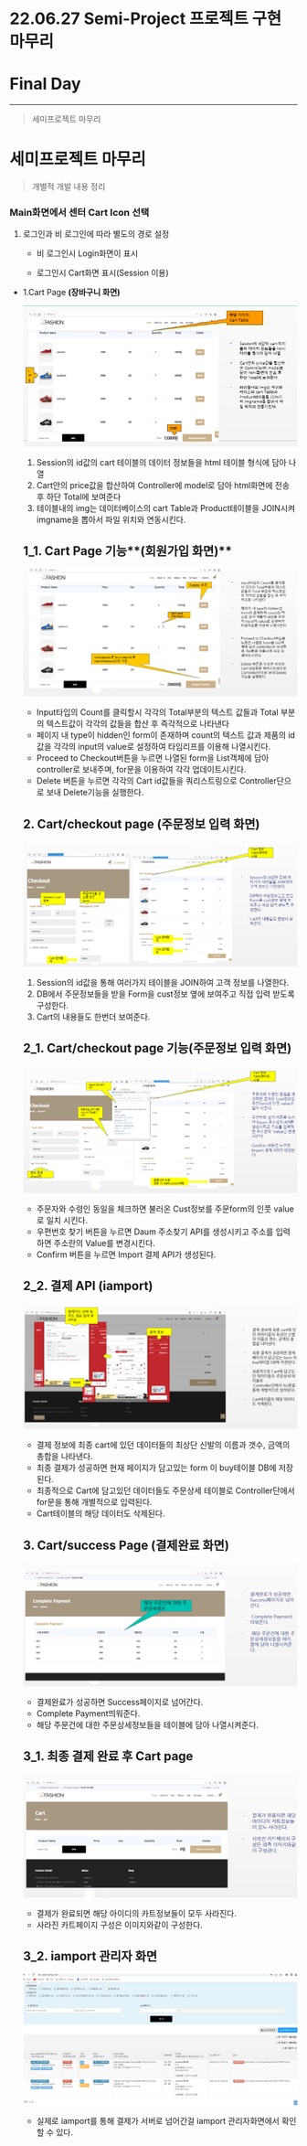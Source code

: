 # 22.06.27 Semi-Project 프로젝트 구현 마무리

# Final **Day**

---

> 세미프로젝트 마무리
> 

# **세미프로젝트 마무리**

> 개별적 개발 내용 정리
> 

### Main화면에서 센터 Cart Icon 선택

1. 로그인과 비 로그인에 따라 별도의 경로 설정
    - 비 로그인시 Login화면이 표시
    
    - 로그인시 Cart화면 표시(Session 이용)

- 1.Cart Page **(장바구니 화면)**

  ![img](Images/clip_image008.png)

  1. Session의 id값의 cart 테이블의 데이터 정보들을 html 테이블 형식에 담아 나열
  2. Cart안의 price값을 합산하여 Controller에 model로 담아 html화면에 전송 후 하단 Total에 보여준다
  3. 테이블내의 img는 데이터베이스의 cart Table과 Product테이블을 JOIN시켜 imgname을 뽑아서 파일 위치와 연동시킨다.

  ## 1_1. Cart Page 기능**(회원가입 화면)**

  ![img](Images/clip_image009.png)

  - Input타입의 Count를 클릭할시 각각의 Total부분의 텍스트 값들과 Total 부분의 텍스트값이 각각의 값들을 합산 후 즉각적으로 나타낸다
  - 페이지 내 type이 hidden인 form이 존재하며 count의 텍스트 값과 제품의 id값을 각각의 input의 value로 설정하여 타임리프를 이용해 나열시킨다.
  - Proceed to Checkout버튼을 누르면 나열된 form을 List객체에 담아 controller로 보내주며, for문을 이용하여 각각 업데이트시킨다.
  - Delete 버튼을 누르면 각각의 Cart id값들을 쿼리스트링으로 Controller단으로 보내 Delete기능을 실행한다.

  ## 2. Cart/checkout page (주문정보 입력 화면)

  ![img](Images/clip_image0010.png)

  1. Session의 id값을 통해 여러가지 테이블을 JOIN하여 고객 정보를 나열한다.
  2. DB에서 주문정보들을 받을 Form을 cust정보 옆에 보여주고 직접 입력 받도록 구성한다.
  3. Cart의 내용들도 한번더 보여준다.

  ## 2_1. Cart/checkout page 기능(주문정보 입력 화면)

  ![img](Images/clip_image0011.png)

  - 주문자와 수령인 동일을 체크하면 불러온 Cust정보를 주문form의 인풋 value로 일치 시킨다.
  - 우편번호 찾기 버튼을 누르면 Daum 주소찾기 API를 생성시키고 주소를 입력하면 주소란의  Value를 변경시킨다.
  - Confirm 버튼을 누르면 Import 결제 API가 생성된다.

  ## 2_2. 결제 API (iamport)

  ![img](Images/clip_image0012.png)

  - 결제 정보에 최종 cart에 있던 데이터들의 최상단 신발의 이름과 갯수, 금액의 총합을 나타낸다.
  - 최종 결제가 성공하면 현재 페이지가 담고있는 form 이 buy테이블 DB에 저장된다.
  - 최종적으로 Cart에 담고있던 데이터들도 주문상세 테이블로
    Controller단에서 for문을 통해 개별적으로 입력된다.
  - Cart테이블의 해당 데이터도 삭제된다.

  ## 3. Cart/success Page (결제완료 화면)

  ![img](Images/clip_image0013.png)

  - 결제완료가 성공하면 Success페이지로 넘어간다.
  - Complete Payment띄워준다.
  - 해당 주문건에 대한 주문상세정보들을 테이블에 담아 나열시켜준다.

  ## 3_1. 최종 결제 완료 후 Cart page

  ![img](Images/clip_image0014.png)

  - 결제가 완료되면 해당 아이디의 카트정보들이 모두 사라진다.
  - 사라진 카트페이지 구성은 이미지와같이 구성한다.

  ## 3_2. iamport 관리자 화면

  ![img](Images/clip_image0015.png)

  - 실제로 iamport를 통해 결제가 서버로 넘어간걸 iamport 관리자화면에서 확인 할 수 있다.